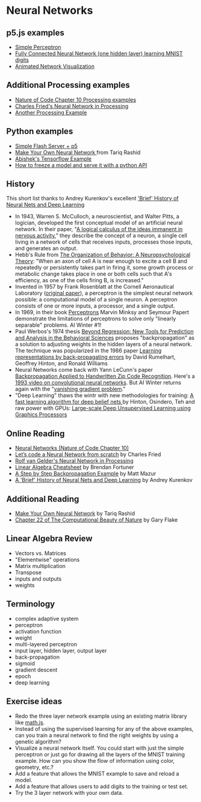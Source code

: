 # Neural Networks

## p5.js examples
* [Simple Perceptron ](https://github.com/shiffman/The-Nature-of-Code-Examples-p5.js/tree/master/chp10_nn/NOC_10_01_Perceptron)
* [Fully Connected Neural Network (one hidden layer) learning MNIST digits](https://github.com/shiffman/Neural-Network-p5)
* [Animated Network Visualization](https://github.com/shiffman/The-Nature-of-Code-Examples-p5.js/tree/master/chp10_nn/NOC_10_04_NetworkAnimation)

## Additional Processing examples
* [Nature of Code Chapter 10 Processing examples](https://github.com/shiffman/The-Nature-of-Code-Examples/tree/master/chp10_nn)
* [Charles Fried's Neural Network in Processing](https://github.com/CharlesFr/ANN_Tutorial)
* [Another Processing Example](https://github.com/ANyanCatFan/SimpleNN)

## Python examples
* [Simple Flash Server + p5]()
* [Make Your Own Neural Network ](https://github.com/makeyourownneuralnetwork/makeyourownneuralnetwork/) from Tariq Rashid
* [Abishek's Tensorflow Example](https://github.com/shekit/machine-learning-demystified/blob/master/week2/NeuralNet.ipynb)
* [How to freeze a model and serve it with a python API](https://blog.metaflow.fr/tensorflow-how-to-freeze-a-model-and-serve-it-with-a-python-api-d4f3596b3adc)

## History
This short list thanks to Andrey Kurenkov's excellent ['Brief' History of Neural Nets and Deep Learning](http://www.andreykurenkov.com/writing/a-brief-history-of-neural-nets-and-deep-learning/)
* In 1943, Warren S. McCulloch, a neuroscientist, and Walter Pitts, a logician, developed the first conceptual model of an artificial neural network. In their paper, "[A logical calculus of the ideas immanent in nervous activity](https://pdfs.semanticscholar.org/5272/8a99829792c3272043842455f3a110e841b1.pdf),” they describe the concept of a neuron, a single cell living in a network of cells that receives inputs, processes those inputs, and generates an output.
* Hebb's Rule from [The Organization of Behavior: A Neuropsychological Theory](https://alexa.design/2nyUyJi): "When an axon of cell A is near enough to excite a cell B and repeatedly or persistently takes part in firing it, some growth process or metabolic change takes place in one or both cells such that A's efficiency, as one of the cells firing B, is increased."
* Invented in 1957 by Frank Rosenblatt at the Cornell Aeronautical Laboratory ([original paper](http://www.ling.upenn.edu/courses/cogs501/Rosenblatt1958.pdf)), a perceptron is the simplest neural network possible: a computational model of a single neuron. A perceptron consists of one or more inputs, a processor, and a single output.
* In 1969, in their book [Perceptrons](https://mitpress.mit.edu/books/perceptrons) Marvin Minksy and Seymour Papert demonstrate the limitations of perceptrons to solve only "linearly separable" problems.  AI Winter #1!
* Paul Werbos's 1974 thesis [Beyond Regression: New Tools for Prediction and Analysis in the Behavioral Sciences](https://books.google.com/books/about/Beyond_Regression.html?id=z81XmgEACAAJ) proposes "backpropagation" as a solution to adjusting weights in the hidden layers of a neural network. The technique was popularized in the 1986 paper [Learning representations by back-propagating errors](http://www.iro.umontreal.ca/~vincentp/ift3395/lectures/backprop_old.pdf) by David Rumelhart, Geoffrey Hinton, and Ronald Williams
* Neural Networks come back with Yann LeCunn's paper [Backpropagation Applied to Handwritten Zip Code Recognition](http://yann.lecun.com/exdb/publis/pdf/lecun-89e.pdf). Here's a [1993 video on convolutional neural networks](https://youtu.be/FwFduRA_L6Q). But AI Winter returns again with the "[vanishing gradient problem](https://en.wikipedia.org/wiki/Vanishing_gradient_problem)."
* "Deep Learning" thaws the wintr with new methodologies for training: [A fast learning algorithm for deep belief nets ](https://www.cs.toronto.edu/~hinton/absps/fastnc.pdf) by Hinton, Osindero, Teh and raw power with GPUs: [Large-scale Deep Unsupervised Learning using Graphics Processors](http://www.machinelearning.org/archive/icml2009/papers/218.pdf)

## Online Reading
* [Neural Networks (Nature of Code Chapter 10)](http://natureofcode.com/book/chapter-10-neural-networks/)
* [Let’s code a Neural Network from scratch](https://medium.com/typeme/lets-code-a-neural-network-from-scratch-part-1-24f0a30d7d62) by Charles Fried
* [Rolf van Gelder's Neural Network in Processing](http://cagewebdev.com/wp-content/uploads/2017/01/Neural-Networks-for-Dummies.pdf)
* [Linear Algebra Cheatsheet](https://medium.com/towards-data-science/linear-algebra-cheat-sheet-for-deep-learning-cd67aba4526c) by Brendan Fortuner
* [A Step by Step Backpropagation Example](https://mattmazur.com/2015/03/17/a-step-by-step-backpropagation-example/) by Matt Mazur
* [A 'Brief' History of Neural Nets and Deep Learning](http://www.andreykurenkov.com/writing/a-brief-history-of-neural-nets-and-deep-learning/) by Andrey Kurenkov

## Additional Reading
* [Make Your Own Neural Network](http://amzn.to/2pgOaT9) by Tariq Rashid
* [Chapter 22 of The Computational Beauty of Nature](http://amzn.to/2oUYCjT) by Gary Flake

## Linear Algebra Review
* Vectors vs. Matrices
* "Elementwise" operations
* Matrix multiplication
* Transpose
* inputs and outputs
* weights

## Terminology
* complex adaptive system
* perceptron
* activation function
* weight
* multi-layered perceptron
* input layer, hidden layer, output layer
* back-propagation
* sigmoid
* gradient descent
* epoch
* deep learning

## Exercise ideas
* Redo the three layer network example using an existing matrix library like [math.js](http://mathjs.org/).
* Instead of using the supervised learning for any of the above examples, can you train a neural network to find the right weights by using a genetic algorithm?
* Visualize a neural network itself. You could start with just the simple perceptron or just go for drawing all the layers of the MNIST training example. How can you show the flow of information using color, geometry, etc.?
* Add a feature that allows the MNIST example to save and reload a model.
* Add a feature that allows users to add digits to the training or test set.
* Try the 3 layer network with your own data.
